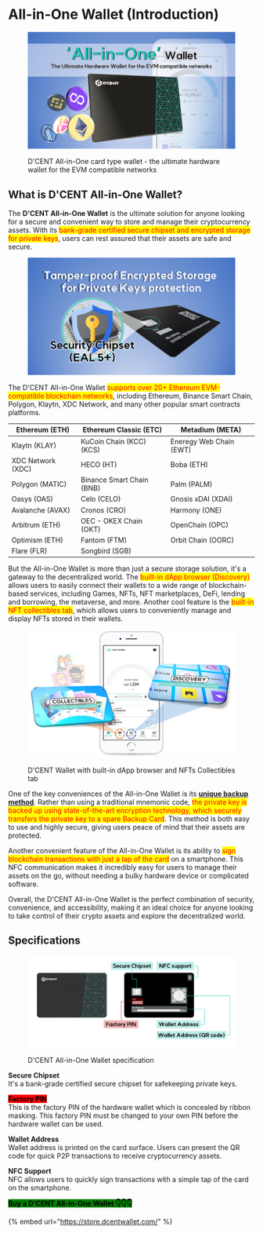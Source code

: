 # All-in-One Wallet (Introduction)

<figure><img src="../../.gitbook/assets/그림4 (7).png" alt=""><figcaption><p>D'CENT All-in-One card type wallet - the ultimate hardware wallet for the EVM compatible networks</p></figcaption></figure>

## What is D'CENT All-in-One Wallet?

The **D'CENT All-in-One Wallet** is the ultimate solution for anyone looking for a secure and convenient way to store and manage their cryptocurrency assets. With its <mark style="color:red;">bank-grade certified secure chipset and encrypted storage for private keys</mark>, users can rest assured that their assets are safe and secure.&#x20;

<figure><img src="../../.gitbook/assets/그림2 (8).png" alt=""><figcaption></figcaption></figure>

The D'CENT All-in-One Wallet <mark style="color:red;">supports over 20+ Ethereum EVM-compatible blockchain networks</mark>, including Ethereum, Binance Smart Chain, Polygon, Klaytn, XDC Network, and many other popular smart contracts platforms.

| Ethereum (ETH)    | Ethereum Classic (ETC)     | Metadium (META)         |
| ----------------- | -------------------------- | ----------------------- |
| Klaytn (KLAY)     | KuCoin Chain (KCC)(KCS)    | Eneregy Web Chain (EWT) |
| XDC Network (XDC) | HECO (HT)                  | Boba (ETH)              |
| Polygon (MATIC)   | Binance Smart Chain (BNB)  | Palm (PALM)             |
| Oasys (OAS)       | Celo (CELO)                | Gnosis xDAI (XDAI)      |
| Avalanche (AVAX)  | Cronos (CRO)               | Harmony (ONE)           |
| Arbitrum (ETH)    | OEC - OKEX Chain (OKT)     | OpenChain (OPC)         |
| Optimism (ETH)    | Fantom (FTM)               | Orbit Chain (OORC)      |
| Flare (FLR)       | Songbird (SGB)             |                         |

But the All-in-One Wallet is more than just a secure storage solution, it's a gateway to the decentralized world. The <mark style="color:red;">built-in dApp browser (Discovery)</mark> allows users to easily connect their wallets to a wide range of blockchain-based services, including Games, NFTs, NFT marketplaces, DeFi, lending and borrowing, the metaverse, and more. Another cool feature is the <mark style="color:red;">built-in NFT collectibles tab</mark>, which allows users to conveniently manage and display NFTs stored in their wallets.

<figure><img src="../../.gitbook/assets/그림14.png" alt=""><figcaption><p>D'CENT Wallet with built-in dApp browser and NFTs Collectibles tab</p></figcaption></figure>

One of the key conveniences of the All-in-One Wallet is its [**unique backup method**](../dcent-backup-card-wallet-recovery/). Rather than using a traditional mnemonic code, <mark style="color:red;">the private key is backed up using state-of-the-art encryption technology, which securely transfers the private key to a spare Backup Card</mark>. This method is both easy to use and highly secure, giving users peace of mind that their assets are protected.

Another convenient feature of the All-in-One Wallet is its ability to <mark style="color:red;">sign blockchain transactions with just a tap of the card</mark> on a smartphone. This NFC communication makes it incredibly easy for users to manage their assets on the go, without needing a bulky hardware device or complicated software.

Overall, the D'CENT All-in-One Wallet is the perfect combination of security, convenience, and accessibility, making it an ideal choice for anyone looking to take control of their crypto assets and explore the decentralized world.

## Specifications

<figure><img src="../../.gitbook/assets/그림4 (3).png" alt=""><figcaption><p>D'CENT All-in-One Wallet specification </p></figcaption></figure>

**Secure Chipset**\
It's a bank-grade certified secure chipset for safekeeping private keys.

<mark style="background-color:red;">**Factory PIN**</mark> \
This is the factory PIN of the hardware wallet which is concealed by ribbon masking. This factory PIN must be changed to your own PIN before the hardware wallet can be used.

**Wallet Address**\
Wallet address is printed on the card surface. Users can present the QR code for quick P2P transactions to receive cryptocurrency assets.

**NFC Support**\
NFC allows users to quickly sign transactions with a simple tap of the card on the smartphone.



<mark style="background-color:green;">**Buy a D'CENT All-in-One Wallet  👇👇👇**</mark>

{% embed url="https://store.dcentwallet.com/" %}

